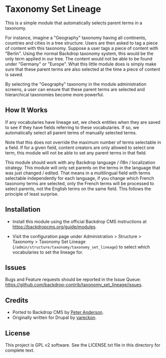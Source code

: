 Taxonomy Set Lineage
====================

This is a simple module that automatically selects parent terms in a taxonomy.

For instance, imagine a "Geography" taxonomy having all continents, countries
and cities in a tree structure. Users are then asked to tag a piece of content
with this taxonomy. Suppose a user tags a piece of content with "Berlin". Using
the normal Backdrop taxonomy system, this would be the only term applied in our
tree. The content would not be able to be found under "Germany" or "Europe".
What this little module does is simply make sure that these parent terms are
also selected at the time a piece of content is saved.

By selecting the "Geography" taxonomy in the module administration screens, a
user can ensure that these parent terms are selected and hierarchical taxonomies
become more powerful.

How It Works
------------

If any vocabularies have lineage set, we check entities when they are saved to
see if they have fields referring to these vocabularies. If so, we automatically
select all parent terms of manually selected terms.

Note that this does not override the maximum number of terms selectable in a
field. If for a given field, content creators are only allowed to select one
term, this module will not be able to set any parent terms in that field.

This module should work with any Backdrop language / i18n / localization
strategy. This module will only set parents on the terms in the language that
was just changed / edited. That means in a multilingual field with terms
selectable independently for each language, if you change which French taxonomy
terms are selected, only the French terms will be processed to select parents,
not the English terms on the same field. This follows the principle of least
surprise.

Installation
------------

- Install this module using the official Backdrop CMS instructions at
  https://backdropcms.org/guide/modules.

- Visit the configuration page under Administration > Structure > Taxonomy >
  Taxonomy Set Lineage (`/admin/structure/taxonomy/taxonomy_set_lineage`) to
  select which vocabularies to set the lineage for.

Issues
------

Bugs and Feature requests should be reported in the Issue Queue:
https://github.com/backdrop-contrib/taxonomy_set_lineage/issues.

Credits
-------

- Ported to Backdrop CMS by [Peter Anderson](https://github.com/BWPanda).
- Originally written for Drupal by [yareckon](https://www.drupal.org/u/yareckon).

License
-------

This project is GPL v2 software.
See the LICENSE.txt file in this directory for complete text.
